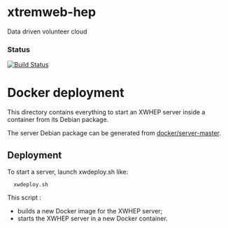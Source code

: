 # xtremweb-hep
Data driven volunteer cloud

### Status
[![Build Status](https://travis-ci.org/lodygens/xtremweb-hep.svg?branch=master)](https://travis-ci.org/lodygens/xtremweb-hep)

Docker deployment
=================

This directory contains everything to start an XWHEP server inside a container from its Debian package.

The server Debian package can be generated from [docker/server-master](../server-master).

## Deployment

To start a server, launch xwdeploy.sh like:
```
  xwdeploy.sh
```

This script :
- builds a new Docker image for the XWHEP server;
- starts the XWHEP server in a new Docker container.

